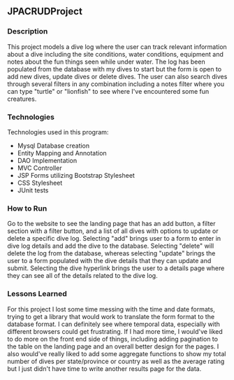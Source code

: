 ## JPACRUDProject

### Description

This project models a dive log where the user can track relevant information
about a dive including the site conditions, water conditions, equipment and
notes about the fun things seen while under water. The log has been populated
from the database with my dives to start but the form is open to add new dives,
update dives or delete dives. The user can also search dives through several
filters in any combination including a notes filter where you can type "turtle"
or "lionfish" to see where I've encountered some fun creatures.


### Technologies

Technologies used in this program:
* Mysql Database creation
* Entity Mapping and Annotation
* DAO Implementation
* MVC Controller
* JSP Forms utilizing Bootstrap Stylesheet
* CSS Stylesheet
* JUnit tests


### How to Run

Go to the website to see the landing page that has an add button, a filter
section with a filter button, and a list of all dives with options to update
or delete a specific dive log. Selecting "add" brings user to a form to enter
in dive log details and add the dive to the database. Selecting "delete" will
delete the log from the database, whereas selecting "update" brings the user
to a form populated with the dive details that they can update and submit.
Selecting the dive hyperlink brings the user to a details page where they
can see all of the details related to the dive log.


### Lessons Learned

For this project I lost some time messing with the time and date formats,
trying to get a library that would work to translate the form format to the
database format. I can definitely see where temporal data, especially with
different browsers could get frustrating. If I had more time, I would've liked
to do more on the front end side of things, including adding pagination to the
table on the landing page and an overall better design for the pages. I also
would've really liked to add some aggregate functions to show my total number of
dives per state/province or country as well as the average rating but I just
didn't have time to write another results page for the data. 
